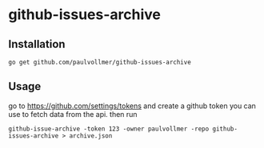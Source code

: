 # github-issues-archive


## Installation
```
go get github.com/paulvollmer/github-issues-archive
```


## Usage

go to https://github.com/settings/tokens and create a github token you can use to fetch data from the api. then run
```
github-issue-archive -token 123 -owner paulvollmer -repo github-issues-archive > archive.json
```
